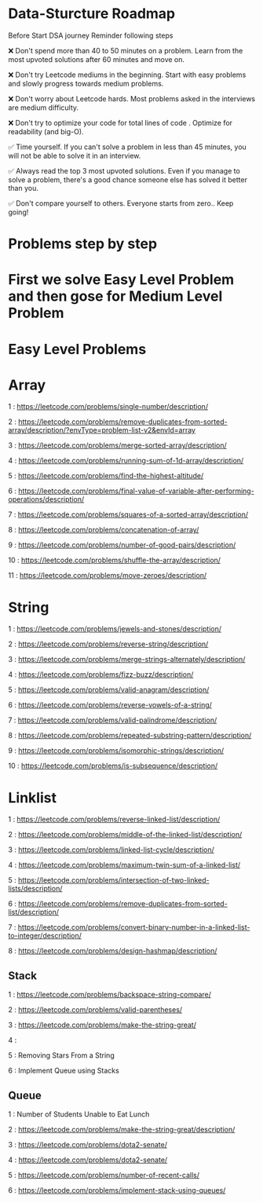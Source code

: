 # Data-Sturcture Roadmap
Before Start DSA journey Reminder following steps

❌ Don't spend more than 40 to 50 minutes on a problem. Learn from the most upvoted solutions after 60 minutes and move on.

❌ Don't try Leetcode mediums in the beginning. Start with easy problems and slowly progress towards medium problems. 

❌ Don't worry about Leetcode hards. Most problems asked in the interviews are medium difficulty. 

❌ Don't try to optimize your code for total lines of code . Optimize for readability (and big-O).


✅ Time yourself. If you can't solve a problem in less than 45 minutes, you will not be able to solve it in an interview.

✅ Always read the top 3 most upvoted solutions. Even if you manage to solve a problem, there's a good chance someone else has solved it better than you. 

✅ Don't compare yourself to others. Everyone starts from zero.. Keep going!


# Problems step by step

# First we solve Easy Level Problem and then gose for Medium Level Problem

# Easy Level Problems

# Array 

1 : https://leetcode.com/problems/single-number/description/

2 : https://leetcode.com/problems/remove-duplicates-from-sorted-array/description/?envType=problem-list-v2&envId=array

3 : https://leetcode.com/problems/merge-sorted-array/description/

4 : https://leetcode.com/problems/running-sum-of-1d-array/description/

5 : https://leetcode.com/problems/find-the-highest-altitude/

6 : https://leetcode.com/problems/final-value-of-variable-after-performing-operations/description/

7 : https://leetcode.com/problems/squares-of-a-sorted-array/description/

8 : https://leetcode.com/problems/concatenation-of-array/

9 : https://leetcode.com/problems/number-of-good-pairs/description/

10 : https://leetcode.com/problems/shuffle-the-array/description/

11 : https://leetcode.com/problems/move-zeroes/description/

# String 

1 : https://leetcode.com/problems/jewels-and-stones/description/

2 : https://leetcode.com/problems/reverse-string/description/

3 : https://leetcode.com/problems/merge-strings-alternately/description/

4 : https://leetcode.com/problems/fizz-buzz/description/

5 : https://leetcode.com/problems/valid-anagram/description/

6 : https://leetcode.com/problems/reverse-vowels-of-a-string/

7 : https://leetcode.com/problems/valid-palindrome/description/

8 : https://leetcode.com/problems/repeated-substring-pattern/description/

9 : https://leetcode.com/problems/isomorphic-strings/description/

10 : https://leetcode.com/problems/is-subsequence/description/

# Linklist 

1 : https://leetcode.com/problems/reverse-linked-list/description/

2 : https://leetcode.com/problems/middle-of-the-linked-list/description/

3 : https://leetcode.com/problems/linked-list-cycle/description/

4 : https://leetcode.com/problems/maximum-twin-sum-of-a-linked-list/

5 : https://leetcode.com/problems/intersection-of-two-linked-lists/description/

6 : https://leetcode.com/problems/remove-duplicates-from-sorted-list/description/

7 : https://leetcode.com/problems/convert-binary-number-in-a-linked-list-to-integer/description/

8 : https://leetcode.com/problems/design-hashmap/description/

## Stack

1 : https://leetcode.com/problems/backspace-string-compare/

2 : https://leetcode.com/problems/valid-parentheses/

3 : https://leetcode.com/problems/make-the-string-great/

4 : 

5 : Removing Stars From a String

6 : Implement Queue using Stacks

## Queue 

1 : Number of Students Unable to Eat Lunch

2 : https://leetcode.com/problems/make-the-string-great/description/

3 : https://leetcode.com/problems/dota2-senate/

4 : https://leetcode.com/problems/dota2-senate/

5 : https://leetcode.com/problems/number-of-recent-calls/

6 : https://leetcode.com/problems/implement-stack-using-queues/
